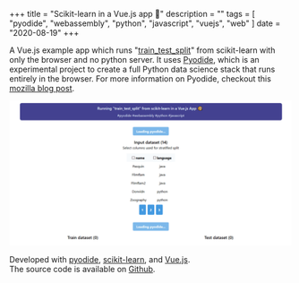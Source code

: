 +++
title = "Scikit-learn in a Vue.js app 🐍"
description = ""
tags = [
    "pyodide",
    "webassembly",
    "python",
    "javascript",
    "vuejs",
    "web"
]
date = "2020-08-19"
+++

A Vue.js example app which runs "[train_test_split](https://scikit-learn.org/stable/modules/generated/sklearn.model_selection.train_test_split.html)" from scikit-learn with only the browser and no python server. It uses [Pyodide](https://github.com/iodide-project/pyodide), which is an experimental project to create a full Python data science stack that runs entirely in the browser. For more information on Pyodide, checkout this [mozilla blog post](https://hacks.mozilla.org/2019/04/pyodide-bringing-the-scientific-python-stack-to-the-browser/).

[![App Screenshot](/scikitlearn_vuejs_app_example/pyodide-vuejs-app-example.gif)](/scikitlearn_vuejs_app_example/pyodide-vuejs-app-example.gif)

Developed with [pyodide](https://github.com/iodide-project/pyodide), [scikit-learn](http://scikit-learn.org/), and [Vue.js](https://vuejs.org/).  
The source code is available on [Github](https://github.com/francoislanc/pyodide-vuejs-app-example).
